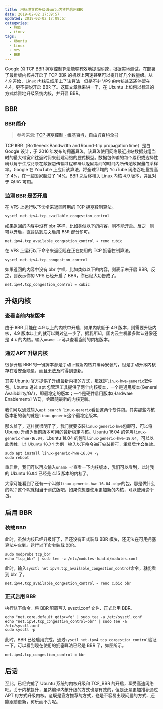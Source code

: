 ```yaml
---
title: 用标准方式升级Ubuntu内核并启用BBR
date: 2019-02-02 17:09:57
updated: 2019-02-02 17:09:57
categories:
  - 技能
  - Linux
tags:
  - Ubuntu
  - Linux
  - VPS
  - BBR
---
```


Google 的 TCP BBR 拥塞控制算法能够有效地提高网速，根据实地测试，在部署了最新版内核并开启了 TCP BBR 的机器上网速甚至可以提升好几个数量级。从 4.9 开始，Linux 内核已经用上了该算法，但是不少 VPS 的内核甚至还停留在 4.4，更不要说开启 BBR 了。这篇文章就来讲一下，在 Ubuntu 上如何以标准的方式优雅地升级系统内核，并开启 BBR。

<!--more-->

## BBR

### BBR 简介

> 参考来源: [TCP 拥塞控制 - 维基百科，自由的百科全书](https://zh.wikipedia.org/wiki/TCP%E6%8B%A5%E5%A1%9E%E6%8E%A7%E5%88%B6#TCP_BBR)

TCP BBR（Bottleneck Bandwidth and Round-trip propagation time）是由 Google 设计，于 2016 年发布的拥塞算法。该算法使用网络最近出站数据分组当时的最大带宽和往返时间来创建网络的显式模型。数据包传输的每个累积或选择性确认用于生成记录在数据包传输过程和确认返回期间的时间内所传送数据量的采样率。Google 在 YouTube 上应用该算法，将全球平均的 YouTube 网络吞吐量提高了 4%，在一些国家超过了 14%。BBR 之后移植入 Linux 内核 4.9 版本，并且对于 QUIC 可用。

### 监测 BBR 是否开启

在 VPS 上运行以下命令来返回可用的 TCP 拥塞控制算法。

```shell
sysctl net.ipv4.tcp_available_congestion_control
```

如果返回的内容中没有 bbr 字样，比如类似以下的内容，则不能开启。反之，则可以开启，直接跳到后文启用 BBR 部分即可。

```shell
net.ipv4.tcp_available_congestion_control = reno cubic
```

在 VPS 上运行以下命令来返回现在正在使用的 TCP 拥塞控制算法。

```shell
sysctl net.ipv4.tcp_congestion_control
```

如果返回的内容中没有 bbr 字样，比如类似以下的内容，则表示未开启 BBR。反之，则表示你的 VPS 已经开启了 BBR，你已经大功告成了。

```shell
net.ipv4.tcp_congestion_control = cubic
```

## 升级内核

### 查看当前内核版本

由于 BBR 只能在 4.9 以上的内核中开启，如果内核低于 4.9 版本，则需要升级内核，4.9 版本以上的就可以跳过这一步了。据我所知，国内云主机很多默认镜像还是 4.4 的内核。输入`uname -r`可以查看当前的内核版本。

### 通过 APT 升级内核

很多开启 BBR 的一键脚本都是手动下载新内核并编译安装的，但是手动升级内核存在着安全隐患，而且无法及时得到更新。

其实 Ubuntu 官方提供了升级最新内核的方式，那就是`linux-hwe-generic`软件包。Ubuntu 通过 apt 包管理工具提供了两个内核版本，一个是通用版本(General Availability/GA)，即最稳定的版本；一个是硬件启用版本(Hardware Enablement/HWE)，会跟随最新的内核更新。

我们可以通过输入`apt search linux-generic`看到这两个软件包。其实那些内核版本旧的装的就是`linux-generic`这个最稳定版本。

那么好了，这样就很明了了，我们就要安装`linux-generic-hwe`包即可，可以将 Ubuntu 升级为当前版本可用的最新稳定内核。Ubuntu 16.04 的包叫`linux-generic-hwe-16.04`，Ubuntu 18.04 的包叫`linux-generic-hwe-18.04`，可以以此类推。以 Ubuntu 16.04 为例，输入以下命令进行安装即可，重启后才会生效。

```shell
sudo apt install linux-generic-hwe-16.04 -y
sudo reboot
```

重启后，我们可以再次输入`uname -r`查看一下内核版本，我们可以看到，此时我的 Ubuntu 16.04 已经是 4.15 版本的内核了。

大家可能看到了还有一个叫做`linux-generic-hwe-16.04-edge`的包，那是做什么的呢？这个呢就相当于测试版吧，如果你想要使用更加新的内核，可以使用这个包。

## 启用 BBR

### 装载 BBR

此时，虽然内核已经升级好了，但还没有正式装载 BBR 模块，还无法在可用拥塞算法中查到。运行以下命令装载 BBR。

```shell
sudo modprobe tcp_bbr
echo "tcp_bbr" | sudo tee -a /etc/modules-load.d/modules.conf
```

此时，输入`sysctl net.ipv4.tcp_available_congestion_control`命令，就能看到 bbr 了。

```shell
net.ipv4.tcp_available_congestion_control = reno cubic bbr
```

### 正式启用 BBR

执行以下命令，将 BBR 配置写入 sysctl.conf 文件，正式启用 BBR。

```shell
echo "net.core.default_qdisc=fq" | sudo tee -a /etc/sysctl.conf
echo "net.ipv4.tcp_congestion_control=bbr" | sudo tee -a /etc/sysctl.conf
sudo sysctl -p
```

此时，BBR 已经启用完成，通过`sysctl net.ipv4.tcp_congestion_control`验证一下，可以看到现在使用的拥塞算法已经是 BBR 了，如图所示。

```shell
net.ipv4.tcp_congestion_control = bbr
```

## 后话

至此，已经完成了 Ubuntu 系统的内核升级和 TCP_BBR 的开启，享受高速网络吧。关于内核提升，虽然编译内核升级的方式也是有效的，但是还是更加推荐通过 APT 的方式升级内核。这既是官方推荐的方式，也是不容易出现问题的方式，还能跟随更新，何乐而不为呢。
